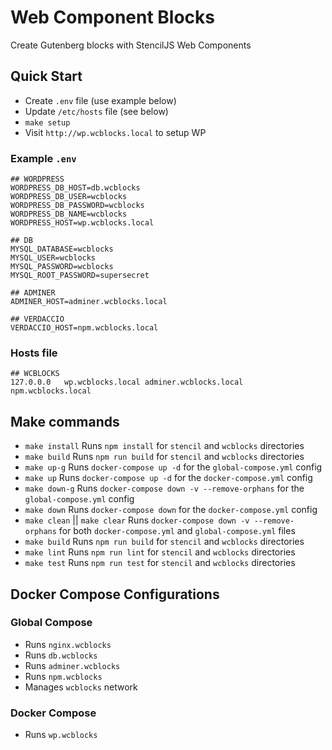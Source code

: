 # Web Component Blocks

Create Gutenberg blocks with StencilJS Web Components

## Quick Start

- Create `.env` file (use example below)
- Update `/etc/hosts` file (see below)
- `make setup`
- Visit `http://wp.wcblocks.local` to setup WP

### Example `.env`

```
## WORDPRESS
WORDPRESS_DB_HOST=db.wcblocks
WORDPRESS_DB_USER=wcblocks
WORDPRESS_DB_PASSWORD=wcblocks
WORDPRESS_DB_NAME=wcblocks
WORDPRESS_HOST=wp.wcblocks.local

## DB
MYSQL_DATABASE=wcblocks
MYSQL_USER=wcblocks
MYSQL_PASSWORD=wcblocks
MYSQL_ROOT_PASSWORD=supersecret

## ADMINER
ADMINER_HOST=adminer.wcblocks.local

## VERDACCIO
VERDACCIO_HOST=npm.wcblocks.local
```

### Hosts file

```
## WCBLOCKS
127.0.0.0   wp.wcblocks.local adminer.wcblocks.local npm.wcblocks.local
```

## Make commands

- `make install` Runs `npm install` for `stencil` and `wcblocks` directories
- `make build` Runs `npm run build` for `stencil` and `wcblocks` directories
- `make up-g` Runs `docker-compose up -d` for the `global-compose.yml` config
- `make up` Runs `docker-compose up -d` for the `docker-compose.yml` config
- `make down-g` Runs `docker-compose down -v --remove-orphans`
  for the `global-compose.yml` config
- `make down` Runs `docker-compose down` for the `docker-compose.yml` config
- `make clean` || `make clear` Runs `docker-compose down -v --remove-orphans`
  for both `docker-compose.yml` and `global-compose.yml` files
- `make build` Runs `npm run build` for `stencil` and `wcblocks` directories
- `make lint` Runs `npm run lint` for `stencil` and `wcblocks` directories
- `make test` Runs `npm run test` for `stencil` and `wcblocks` directories

## Docker Compose Configurations

### Global Compose

- Runs `nginx.wcblocks`
- Runs `db.wcblocks`
- Runs `adminer.wcblocks`
- Runs `npm.wcblocks`
- Manages `wcblocks` network

### Docker Compose

- Runs `wp.wcblocks`
